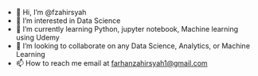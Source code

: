 - 👋 Hi, I’m @fzahirsyah
- 👀 I’m interested in Data Science
- 🌱 I’m currently learning Python, jupyter notebook, Machine learning using Udemy
- 💞️ I’m looking to collaborate on any Data Science, Analytics, or Machine Learning
- 📫 How to reach me email at farhanzahirsyah1@gmail.com

<!---
fzahirsyah/fzahirsyah is a ✨ special ✨ repository because its `README.md` (this file) appears on your GitHub profile.
You can click the Preview link to take a look at your changes.
--->
